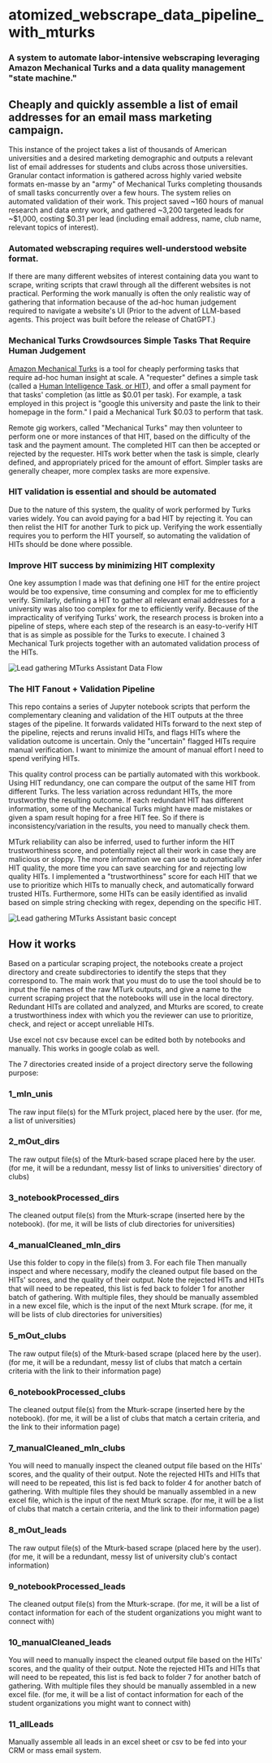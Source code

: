# atomized_webscrape_data_pipeline_with_mturks
### A system to automate labor-intensive webscraping leveraging Amazon Mechanical Turks and a data quality management "state machine." 

## Cheaply and quickly assemble a list of email addresses for an email mass marketing campaign.
This instance of the project takes a list of thousands of American universities and a desired marketing demographic and outputs a relevant list of email addresses for students and clubs across those universities. 
Granular contact information is gathered across highly varied website formats en-masse by an "army" of Mechanical Turks completing thousands of small tasks concurrently over a few hours.
The system relies on automated validation of their work.
This project saved ~160 hours of manual research and data entry work, and gathered ~3,200 targeted leads for ~$1,000, costing $0.31 per lead (including email address, name, club name, relevant topics of interest).

### Automated webscraping requires well-understood website format.
If there are many different websites of interest containing data you want to scrape, writing scripts that crawl through all the different websites is not practical.
Performing the work manually is often the only realistic way of gathering that information because of the ad-hoc human judgement required to navigate a website's UI (Prior to the advent of LLM-based agents. This project was built before the release of ChatGPT.)

### Mechanical Turks Crowdsources Simple Tasks That Require Human Judgement
[Amazon Mechanical Turks](https://www.mturk.com/) is a tool for cheaply performing tasks that require ad-hoc human insight at scale. 
A "requester" defines a simple task (called a [Human Intelligence Task, or HIT](https://blog.mturk.com/tutorial-understanding-hits-and-assignments-d2be35102fbd)), and offer a small payment for that tasks' completion (as little as $0.01 per task). 
For example, a task employed in this project is "google this university and paste the link to their homepage in the form." I paid a Mechanical Turk $0.03 to perform that task.

Remote gig workers, called "Mechanical Turks" may then volunteer to perform one or more instances of that HIT, based on the difficulty of the task and the payment amount.
The completed HIT can then be accepted or rejected by the requester.
HITs work better when the task is simple, clearly defined, and appropriately priced for the amount of effort.
Simpler tasks are generally cheaper, more complex tasks are more expensive.

### HIT validation is essential and should be automated
Due to the nature of this system, the quality of work performed by Turks varies widely. You can avoid paying for a bad HIT by rejecting it. You can then relist the HIT for another Turk to pick up.
Verifying the work essentially requires you to perform the HIT yourself, so automating the validation of HITs should be done where possible.

### Improve HIT success by minimizing HIT complexity
One key assumption I made was that defining one HIT for the entire project would be too expensive, time consuming and complex for me to efficiently verify.
Similarly, defining a HIT to gather all relevant email addresses for a university was also too complex for me to efficiently verify.
Because of the impracticality of verifying Turks' work, the research process is broken into a pipeline of steps, where each step of the research is an easy-to-verify HIT that is as simple as possible for the Turks to execute.
I chained 3 Mechanical Turk projects together with an automated validation process of the HITs.

![Lead gathering MTurks Assistant Data Flow](https://user-images.githubusercontent.com/31664870/133171898-261ab115-5002-44f8-a4bb-017f26fc29e9.jpg)

### The HIT Fanout + Validation Pipeline
This repo contains a series of Jupyter notebook scripts that perform the complementary cleaning and validation of the HIT outputs at the three stages of the pipeline. It forwards validated HITs forward to the next step of the pipeline, rejects and reruns invalid HITs, and flags HITs where the validation outcome is uncertain. Only the "uncertain" flagged HITs require manual verification. I want to minimize the amount of manual effort I need to spend verifying HITs.

This quality control process can be partially automated with this workbook.
Using HIT redundancy, one can compare the output of the same HIT from different Turks.
The less variation across redundant HITs, the more trustworthy the resulting outcome. If each redundant HIT has different information, some of the Mechanical Turks might have made mistakes or given a spam result hoping for a free HIT fee.
So if there is inconsistency/variation in the results, you need to manually check them. 

MTurk reliability can also be inferred, used to further inform the HIT trustworthiness score, and potentially reject all their work in case they are malicious or sloppy.
The more information we can use to automatically infer HIT quality, the more time you can save searching for and rejecting low quality HITs.
I implemented a "trustworthiness" score for each HIT that we use to prioritize which HITs to manually check, and automatically forward trusted HITs.
Furthermore, some HITs can be easily identified as invalid based on simple string checking with regex, depending on the specific HIT.

![Lead gathering MTurks Assistant basic concept](https://user-images.githubusercontent.com/31664870/132401504-9fe6bc29-4832-4edd-b8e5-4c3e5d99bb9e.jpg)

## How it works
Based on a particular scraping project, the notebooks create a project directory and create subdirectories to identify the steps that they correspond to. The main work that you must do to use the tool should be to input the file names of the raw MTurk outputs, and give a name to the current scraping project that the notebooks will use in the local directory. Redundant HITs are collated and analyzed, and Mturks are scored, to create a trustworthiness index with which you the reviewer can use to prioritize, check, and reject or accept unreliable HITs.

Use excel not csv because excel can be edited both by notebooks and manually. This works in google colab as well. 

The 7 directories created inside of a project directory serve the following purpose:

### 1_mIn_unis
The raw input file(s) for the MTurk project, placed here by the user. 
(for me, a list of universities)

### 2_mOut_dirs
The raw output file(s) of the Mturk-based scrape placed here by the user.
(for me, it will be a redundant, messy list of links to universities' directory of clubs)

### 3_notebookProcessed_dirs
The cleaned output file(s) from the Mturk-scrape (inserted here by the notebook).
(for me, it will be lists of club directories for universities)

### 4_manualCleaned_mIn_dirs
Use this folder to copy in the file(s) from 3. For each file Then manually inspect and where necessary, modify the cleaned output file based on the HITs' scores, and the quality of their output.
Note the rejected HITs and HITs that will need to be repeated, this list is fed back to folder 1 for another batch of gathering.
With multiple files, they should be manually assembled in a new excel file, which is the input of the next Mturk scrape.
(for me, it will be lists of club directories for universities)

### 5_mOut_clubs
The raw output file(s) of the Mturk-based scrape (placed here by the user).
(for me, it will be a redundant, messy list of clubs that match a certain criteria with the link to their information page)

### 6_notebookProcessed_clubs
The cleaned output file(s) from the Mturk-scrape (inserted here by the notebook). 
(for me, it will be a list of clubs that match a certain criteria, and the link to their information page)

### 7_manualCleaned_mIn_clubs
You will need to manually inspect the cleaned output file based on the HITs' scores, and the quality of their output.
Note the rejected HITs and HITs that will need to be repeated, this list is fed back to folder 4 for another batch of gathering.
With multiple files they should be manually assembled in a new excel file, which is the input of the next Mturk scrape.
(for me, it will be a list of clubs that match a certain criteria, and the link to their information page)

### 8_mOut_leads
The raw output file(s) of the Mturk-based scrape (placed here by the user).
(for me, it will be a redundant, messy list of university club's contact information)

### 9_notebookProcessed_leads
The cleaned output file(s) from the Mturk-scrape. 
(for me, it will be a list of contact information for each of the student organizations you might want to connect with)

### 10_manualCleaned_leads
You will need to manually inspect the cleaned output file based on the HITs' scores, and the quality of their output.
Note the rejected HITs and HITs that will need to be repeated, this list is fed back to folder 7 for another batch of gathering.
With multiple files they should be manually assembled in a new excel file.
(for me, it will be a list of contact information for each of the student organizations you might want to connect with)

### 11_allLeads
Manually assemble all leads in an excel sheet or csv to be fed into your CRM or mass email system.
